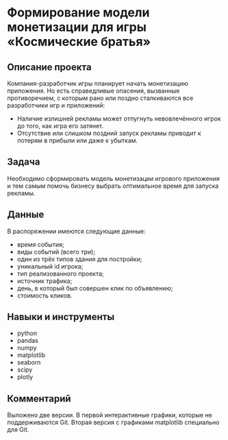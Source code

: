 # Формирование модели монетизации для игры «Космические братья»


## Описание проекта

Компания-разработчик игры планирует начать монетизацию приложения. Но есть справедливые опасения, вызванные противоречием, с которым рано или поздно сталкиваются все разработчики игр и приложений:
 - Наличие излишней рекламы может отпугнуть невовлечённого игрок до того, как игра его затянет.
 - Отсутствие или слишком поздний запуск рекламы приводит к потерям в прибыли или даже к убыткам.


## Задача

Необходимо сформировать модель монетизации игрового приложения и тем самым помочь бизнесу выбрать оптимальное время для запуска рекламы. 


## Данные

В распоряжении имеются  следующие данные:
- время события;
- виды событий (всего три);
- один из трёх типов здания для постройки;
- уникальный id игрока;
- тип реализованного проекта;
- источник трафика;
- день, в который был совершен клик по объявлению;
- стоимость кликов.


## Навыки и инструменты

- python
- pandas
- numpy
- matplotlib
- seaborn
- scipy
- plotly

## Комментарий

Выложено две версии. В первой интерактивные графики, которые не поддерживаются Git. Вторая версия с графиками matplotlib специально для Git.
